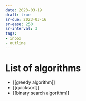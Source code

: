 ```yaml
---
date: 2023-03-19
draft: true
sr-due: 2023-03-16
sr-ease: 250
sr-interval: 3
tags:
- inbox
- outline
---
```


# List of algorithms

- [[greedy algorithm]]
- [[quicksort]]
- [[binary search algorithm]]